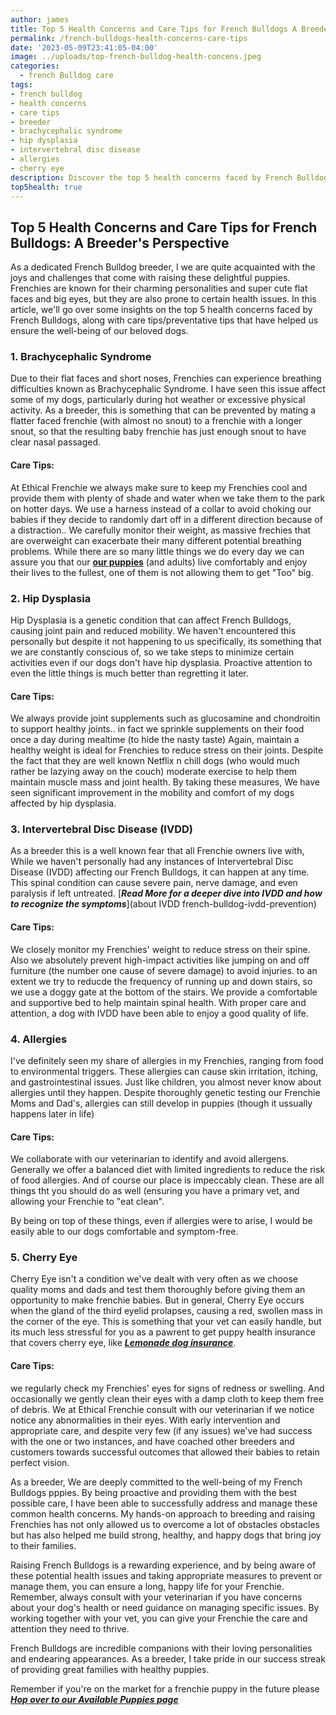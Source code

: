 ```yaml
---
author: james
title: Top 5 Health Concerns and Care Tips for French Bulldogs A Breeder's Perspective
permalink: /french-bulldogs-health-concerns-care-tips
date: '2023-05-09T23:41:05-04:00'
image: ../uploads/top-french-bulldog-health-concens.jpeg
categories:
  - french Bulldog care
tags: 
- french bulldog
- health concerns
- care tips
- breeder
- brachycephalic syndrome
- hip dysplasia
- intervertebral disc disease
- allergies
- cherry eye
description: Discover the top 5 health concerns faced by French Bulldogs and learn valuable care tips from a breeder's perspective. From Brachycephalic Syndrome to Cherry Eye, this article shares personal experiences and insights to help you raise a happy and healthy Frenchie.g'
top5health: true
---
```


## Top 5 Health Concerns and Care Tips for French Bulldogs: A Breeder's Perspective
As a dedicated French Bulldog breeder, I we are quite acquainted with the joys and challenges that come with raising these delightful puppies. Frenchies are known for their charming personalities and super cute flat faces and big eyes, but they are also prone to certain health issues. In this article, we'll go over some insights on the top 5 health concerns faced by French Bulldogs, along with care tips/preventative tips that have helped us ensure the well-being of our beloved dogs.

### 1. Brachycephalic Syndrome
Due to their flat faces and short noses, Frenchies can experience breathing difficulties known as Brachycephalic Syndrome. I have seen this issue affect some of my dogs, particularly during hot weather or excessive physical activity. As a breeder, this is something that can be prevented by mating a flatter faced frenchie (with almost no snout) to a frenchie with a longer snout, so that the resulting baby frenchie has just enough snout to have clear nasal passaged.

#### Care Tips:

At Ethical Frenchie we always make sure to keep my Frenchies cool and provide them with plenty of shade and water when we take them to the park on hotter days.
We use a harness instead of a collar to avoid choking our babies if they decide to randomly dart off in a different direction because of a distraction..
We carefully monitor their weight, as massive frechies that are overweight can exacerbate their many different potential breathing problems.
While there are so many little things we do every day we can assure you that our [**our puppies**](/french-bulldog-puppies/) (and adults) live comfortably and enjoy their lives to the fullest, one of them is not allowing them to get "Too" big.

### 2. Hip Dysplasia
Hip Dysplasia is a genetic condition that can affect French Bulldogs, causing joint pain and reduced mobility. We haven't encountered this personally but despite it not happening to us specifically, its something that we are constantly conscious of, so we take steps to minimize certain activities even if our dogs don't have hip dysplasia. Proactive attention to even the little things is much better than regretting it later.

#### Care Tips:

We always provide joint supplements such as glucosamine and chondroitin to support healthy joints.. in fact we sprinkle supplements on their food once a day during mealtime (to hide the nasty taste)
Again, maintain a healthy weight is ideal for Frenchies to reduce stress on their joints.
Despite the fact that they are well known Netflix n chill dogs (who would much rather be lazying away on the couch) moderate exercise to help them maintain muscle mass and joint health.
By taking these measures, We have seen significant improvement in the mobility and comfort of my dogs affected by hip dysplasia.

### 3. Intervertebral Disc Disease (IVDD)
As a breeder this is a well known fear that all Frenchie owners live with, While we haven't personally had any instances of Intervertebral Disc Disease (IVDD) affecting our French Bulldogs, it can happen at any time. This spinal condition can cause severe pain, nerve damage, and even paralysis if left untreated.
[**_Read More for a deeper dive into IVDD and how to recognize the symptoms_**](about IVDD french-bulldog-ivdd-prevention)
#### Care Tips:

We closely monitor my Frenchies' weight to reduce stress on their spine.
Also we absolutely prevent high-impact activities like jumping on and off furniture (the number one cause of severe damage) to avoid injuries. to an extent we try to reducde the frequency of running up and down stairs, so we use a doggy gate at the bottom of the stairs.
We provide a comfortable and supportive bed to help maintain spinal health.
With proper care and attention, a dog with IVDD have been able to enjoy a good quality of life.

### 4. Allergies
I've definitely seen my share of allergies in my Frenchies, ranging from food to environmental triggers. These allergies can cause skin irritation, itching, and gastrointestinal issues.  Just like children, you almost never know about allergies until they happen. Despite thoroughly genetic testing our Frenchie Moms and Dad's, allergies can still develop in puppies (though it ussually happens later in life)

#### Care Tips:

We collaborate with our veterinarian to identify and avoid allergens.
Generally we offer a balanced diet with limited ingredients to reduce the risk of food allergies.
And of course our place is impeccably clean.  These are all things tht you should do as well (ensuring you have a primary vet, and allowing your Frenchie to "eat clean".

By being on top of these things, even if allergies were to arise, I would be easily able to our dogs comfortable and symptom-free.

### 5. Cherry Eye
Cherry Eye isn't a condition we've dealt with very often as we choose quality moms and dads and test them thoroughly before giving them an opportunity to make frenchie babies.  But in general, Cherry Eye occurs when the gland of the third eyelid prolapses, causing a red, swollen mass in the corner of the eye.
This is something that your vet can easily handle, but its much less stressful for you as a pawrent to get puppy health insurance that covers cherry eye, like [**_Lemonade dog insurance_**](https://www.lemonade.com/pet/explained/cherry-eye/).

#### Care Tips:

we regularly check my Frenchies' eyes for signs of redness or swelling.
And occasionally we gently clean their eyes with a damp cloth to keep them free of debris.
We at Ethical Frenchie consult with our veterinarian if we notice notice any abnormalities in their eyes.
With early intervention and appropriate care, and despite very few (if any issues)  we've had success with the one or two instances, and have coached other breeders and customers towards successful outcomes that allowed their babies to retain perfect vision.

As a breeder, We are deeply committed to the well-being of my French Bulldogs pppies. By being proactive and providing them with the best possible care, I have been able to successfully address and manage these common health concerns. My hands-on approach to breeding and raising Frenchies has not only allowed us to overcome a lot of obstacles obstacles but has also helped me build strong, healthy, and happy dogs that bring joy to their families.

Raising French Bulldogs is a rewarding experience, and by being aware of these potential health issues and taking appropriate measures to prevent or manage them, you can ensure a long, happy life for your Frenchie. Remember, always consult with your veterinarian if you have concerns about your dog's health or need guidance on managing specific issues. By working together with your vet, you can give your Frenchie the care and attention they need to thrive.

French Bulldogs are incredible companions with their loving personalities and endearing appearances. As a breeder, I take pride in our success streak of providing great families with healthy puppies.

Remember if you're on the market for a frenchie puppy in the future please [**_Hop over to our Available Puppies page_**](puppies/)




